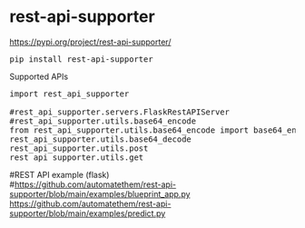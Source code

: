 # rest-api-supporter

https://pypi.org/project/rest-api-supporter/
<pre>
pip install rest-api-supporter
</pre>

Supported APIs  
<pre>
import rest_api_supporter

#rest_api_supporter.servers.FlaskRestAPIServer
#rest_api_supporter.utils.base64_encode
from rest_api_supporter.utils.base64_encode import base64_encode
rest_api_supporter.utils.base64_decode
rest_api_supporter.utils.post
rest_api_supporter.utils.get
</pre>

#REST API example (flask)  
#https://github.com/automatethem/rest-api-supporter/blob/main/examples/blueprint_app.py  
https://github.com/automatethem/rest-api-supporter/blob/main/examples/predict.py
